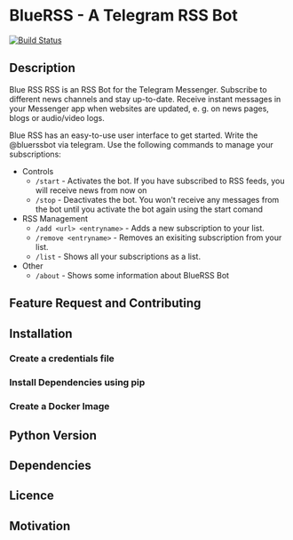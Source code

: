 # BlueRSS - A Telegram RSS Bot

[![Build Status](http://dev.cynthek.de/api/badges/cbrgm/bluerss-telegrambot/status.svg)](http://dev.cynthek.de/cbrgm/bluerss-telegrambot)

## Description

Blue RSS RSS is an RSS Bot for the Telegram Messenger. Subscribe to different news channels and stay up-to-date. Receive instant messages in your Messenger app when websites are updated, e. g. on news pages, blogs or audio/video logs.

Blue RSS has an easy-to-use user interface to get started. Write the @bluerssbot via telegram. Use the following commands to manage your subscriptions:

* Controls
  - `/start` - Activates the bot. If you have subscribed to RSS feeds, you will receive news from now on
  - `/stop` - Deactivates the bot. You won't receive any messages from the bot until you activate the bot again using the start comand
* RSS Management
  - `/add <url> <entryname>` - Adds a new subscription to your list.
  - `/remove <entryname>` - Removes an exisiting subscription from your list.
  - `/list` - Shows all your subscriptions as a list.
* Other
  - `/about` - Shows some information about BlueRSS Bot

## Feature Request and Contributing

## Installation

### Create a credentials file

### Install Dependencies using pip

### Create a Docker Image

## Python Version

## Dependencies

## Licence

## Motivation
